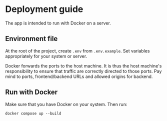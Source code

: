 # Deployment guide

The app is intended to run with Docker on a server.

## Environment file
At the root of the project, create `.env` from `.env.example`. Set variables appropriately for your system or server.

Docker forwards the ports to the host machine. It is thus the host machine's responsibility to ensure that traffic are correctly directed to those ports. Pay mind to ports, frontend/backend URLs and allowed origins for backend.

## Run with Docker
Make sure that you have Docker on your system. Then run:
```
docker compose up --build
```
